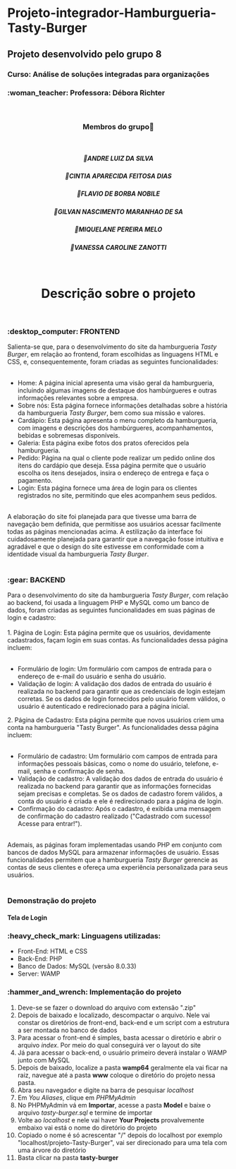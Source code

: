 # Projeto-integrador-Hamburgueria-Tasty-Burger

## Projeto desenvolvido pelo grupo 8

<h3>Curso: Análise de soluções integradas para organizações </h3>

<h3>:woman_teacher: Professora:&nbsp;Débora Richter</h3>
</br>
<h3 align="center"> 
	Membros do grupo🚀
</h3>
</br>
  <h5 align="center">📌ANDRE LUIZ DA SILVA</h5>
  <h5 align="center">📌CINTIA APARECIDA FEITOSA DIAS</h5>
  <h5 align="center">📌FLAVIO DE BORBA NOBILE</h5>
  <h5 align="center">📌GILVAN NASCIMENTO MARANHAO DE SA</h5>
  <h5 align="center">📌MIQUELANE PEREIRA MELO</h5>
  <h5 align="center">📌VANESSA CAROLINE ZANOTTI</h5>
    
</br>
<h1 align="center">Descrição sobre o projeto</h1>


<br>
<h3>:desktop_computer: FRONTEND</h3>
Salienta-se que, para o desenvolvimento do site da hamburgueria <i>Tasty Burger</i>, em relação ao frontend, foram escolhidas as linguagens HTML e CSS, e, consequentemente, foram criadas as seguintes funcionalidades:
<ul>
	<br>
	<li>Home: A página inicial apresenta uma visão geral da hamburgueria, incluindo algumas imagens de destaque dos hambúrgueres e outras informações relevantes sobre a empresa.</li>	 
	<li>Sobre nós: Esta página fornece informações detalhadas sobre a história da hamburgueria <i>Tasty Burger</i>, bem como sua missão e valores.</li>	
	<li>Cardápio: Esta página apresenta o menu completo da hamburgueria, com imagens e descrições dos hambúrgueres, acompanhamentos, bebidas e sobremesas disponíveis.</li>	
	<li>Galeria: Esta página exibe fotos dos pratos oferecidos pela hamburgueria.</li>	
	<li>Pedido: Página na qual o cliente pode realizar um pedido online dos itens do cardápio que deseja. Essa página permite que o usuário escolha os itens desejados, insira o endereço de entrega e faça o pagamento.</li>	
	<li>Login: Esta página fornece uma área de login para os clientes registrados no site, permitindo que eles acompanhem seus pedidos.</li>
</ul>
<br>
	A elaboração do site foi planejada para que tivesse uma barra de navegação bem definida, que permitisse aos usuários acessar facilmente todas as páginas mencionadas acima. A estilização da interface foi cuidadosamente planejada para garantir que a navegação fosse intuitiva e agradável e que o design do site estivesse em conformidade com a identidade visual da hamburgueria <i>Tasty Burger</i>.
<br>
<br>
<h3>:gear: BACKEND</h3>
Para o desenvolvimento do site da hamburgueria <i>Tasty Burger</i>, com relação ao backend, foi usada a linguagem PHP e MySQL como um banco de dados, foram criadas as seguintes funcionalidades em suas páginas de login e cadastro:
<br>
<br>
1. Página de Login: Esta página permite que os usuários, devidamente cadastrados, façam login em suas contas. As funcionalidades dessa página incluem:

<ul>
	<br>
	<li> Formulário de login: Um formulário com campos de entrada para o endereço de e-mail do usuário e senha do usuário.</li>
	<li>Validação de login: A validação dos dados de entrada do usuário é realizada no backend para garantir que as credenciais de login estejam corretas. Se os dados de login fornecidos pelo usuário forem válidos, o usuário é autenticado e redirecionado para a página inicial.</li>
</ul>
2. Página de Cadastro: Esta página permite que novos usuários criem uma conta na hamburgueria "Tasty Burger". As funcionalidades dessa página incluem:
<br>
<br>
<ul>
	<li> Formulário de cadastro: Um formulário com campos de entrada para informações pessoais básicas, como o nome do usuário, telefone, e-mail, senha e confirmação de senha.</li>
	<li>Validação de cadastro: A validação dos dados de entrada do usuário é realizada no backend para garantir que as informações fornecidas sejam precisas e completas. Se os dados de cadastro forem válidos, a conta do usuário é criada e ele é redirecionado para a página de login.</li>
	<li> Confirmação do cadastro: Após o cadastro, é exibida uma mensagem de confirmação do cadastro realizado ("Cadastrado com sucesso! Acesse para entrar!").</li>
	<br>
</ul>
Ademais, as páginas foram implementadas usando PHP em conjunto com bancos de dados MySQL para armazenar informações de usuário. Essas funcionalidades permitem que a hamburgueria <i>Tasty Burger</i> gerencie as contas de seus clientes e ofereça uma experiência personalizada para seus usuários.
<br>
<br>

<h3> Demonstração do projeto</h3>
<h4>Tela de Login</h4>




<h3>:heavy_check_mark: Linguagens utilizadas:</h3>
<ul>
	<li>Front-End: HTML e CSS</li>
	<li>Back-End: PHP</li>
	<li>Banco de Dados: MySQL (versão 8.0.33)</li>
	<li>Server: WAMP</li>
</ul>


<h3>:hammer_and_wrench: Implementação do projeto</h3>
	<ol> 
	<li>Deve-se se fazer o download do arquivo com extensão ".zip" </li>
	<li>Depois de baixado e localizado, descompactar o arquivo. Nele vai constar os diretórios de front-end, back-end e um script com a estrutura a ser montada no banco de dados</li>
	<li>Para acessar o front-end é simples, basta acessar o diretório e abrir o arquivo <i>index</i>. Por meio do qual conseguirá ver o layout do site</li>
	<li>Já para acessar o back-end, o usuário primeiro deverá instalar o WAMP junto com MySQL </li>
	<li>Depois de baixado, localize a pasta <b>wamp64</b> geralmente ela vai ficar na raiz, navegue até a pasta <b>www</b> coloque o diretório do projeto nessa pasta.  
	<li>Abra seu navegador e digite na barra de pesquisar <i>localhost</i></li>
	<li>Em <i>You Aliases</i>, clique em <i>PHPMyAdmin</i></li>
	<li>No PHPMyAdmin vá em <b>Importar</b>, acesse a pasta <b>Model</b> e baixe o arquivo <i>tasty-burger.sql</i> e termine de importar</li>
	<li>Volte ao <i>localhost</i> e nele vai haver <b>Your Projects</b> provalvemente embaixo vai está o nome do diretório do projeto</li>
	<li>Copiado o nome é só acrescentar "/" depois do localhost por exemplo "localhost/projeto-Tasty-Burger", vai ser direcionado para uma tela com uma árvore do diretório</li>
	<li>Basta clicar na pasta <b>tasty-burger</b></li>
	</ol>
